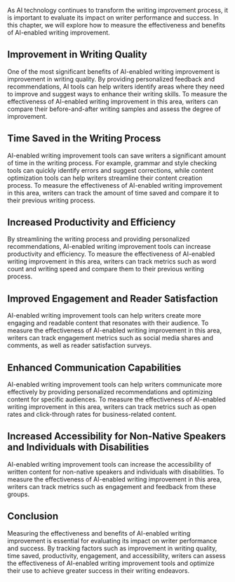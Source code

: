 
As AI technology continues to transform the writing improvement process, it is important to evaluate its impact on writer performance and success. In this chapter, we will explore how to measure the effectiveness and benefits of AI-enabled writing improvement.

Improvement in Writing Quality
------------------------------

One of the most significant benefits of AI-enabled writing improvement is improvement in writing quality. By providing personalized feedback and recommendations, AI tools can help writers identify areas where they need to improve and suggest ways to enhance their writing skills. To measure the effectiveness of AI-enabled writing improvement in this area, writers can compare their before-and-after writing samples and assess the degree of improvement.

Time Saved in the Writing Process
---------------------------------

AI-enabled writing improvement tools can save writers a significant amount of time in the writing process. For example, grammar and style checking tools can quickly identify errors and suggest corrections, while content optimization tools can help writers streamline their content creation process. To measure the effectiveness of AI-enabled writing improvement in this area, writers can track the amount of time saved and compare it to their previous writing process.

Increased Productivity and Efficiency
-------------------------------------

By streamlining the writing process and providing personalized recommendations, AI-enabled writing improvement tools can increase productivity and efficiency. To measure the effectiveness of AI-enabled writing improvement in this area, writers can track metrics such as word count and writing speed and compare them to their previous writing process.

Improved Engagement and Reader Satisfaction
-------------------------------------------

AI-enabled writing improvement tools can help writers create more engaging and readable content that resonates with their audience. To measure the effectiveness of AI-enabled writing improvement in this area, writers can track engagement metrics such as social media shares and comments, as well as reader satisfaction surveys.

Enhanced Communication Capabilities
-----------------------------------

AI-enabled writing improvement tools can help writers communicate more effectively by providing personalized recommendations and optimizing content for specific audiences. To measure the effectiveness of AI-enabled writing improvement in this area, writers can track metrics such as open rates and click-through rates for business-related content.

Increased Accessibility for Non-Native Speakers and Individuals with Disabilities
---------------------------------------------------------------------------------

AI-enabled writing improvement tools can increase the accessibility of written content for non-native speakers and individuals with disabilities. To measure the effectiveness of AI-enabled writing improvement in this area, writers can track metrics such as engagement and feedback from these groups.

Conclusion
----------

Measuring the effectiveness and benefits of AI-enabled writing improvement is essential for evaluating its impact on writer performance and success. By tracking factors such as improvement in writing quality, time saved, productivity, engagement, and accessibility, writers can assess the effectiveness of AI-enabled writing improvement tools and optimize their use to achieve greater success in their writing endeavors.
